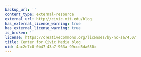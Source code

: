 ```yaml
---
backup_url: ''
content_type: external-resource
external_url: http://civic.mit.edu/blog
has_external_licence_warning: true
has_external_license_warning: true
is_broken: ''
license: https://creativecommons.org/licenses/by-nc-sa/4.0/
title: Center for Civic Media blog
uid: 4ac2e7c8-0b47-43a7-963a-99ccd5da650b
---
```

